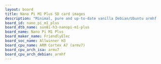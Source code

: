 ```yaml
---
layout: board
title: Nano Pi M1 Plus SD card images
description: "Minimal, pure and up-to-date vanilla Debian/Ubuntu armhf SD card images for Nano Pi M1 Plus by FriendlyElec, SoC: Allwinner H3, CPU ISA: armv7"
board_id: nano_pi_m1_plus
board_dtb_name: sun8i-h3-nanopi-m1-plus
board_name: Nano Pi M1 Plus
board_maker_name: FriendlyElec
board_soc_name: Allwinner H3
board_cpu_name: ARM Cortex A7 (armv7)
board_cpu_arch_isa: armv7
board_cpu_arch_debian: armhf
---
```

